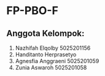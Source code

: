 # FP-PBO-F
## Anggota Kelompok:
1. Nazhifah Elqolby 5025201156
2. Handitanto Herprasetyo 
3. Agnesfia Anggraeni 5025201059
4. Zunia Aswaroh 5025201058
